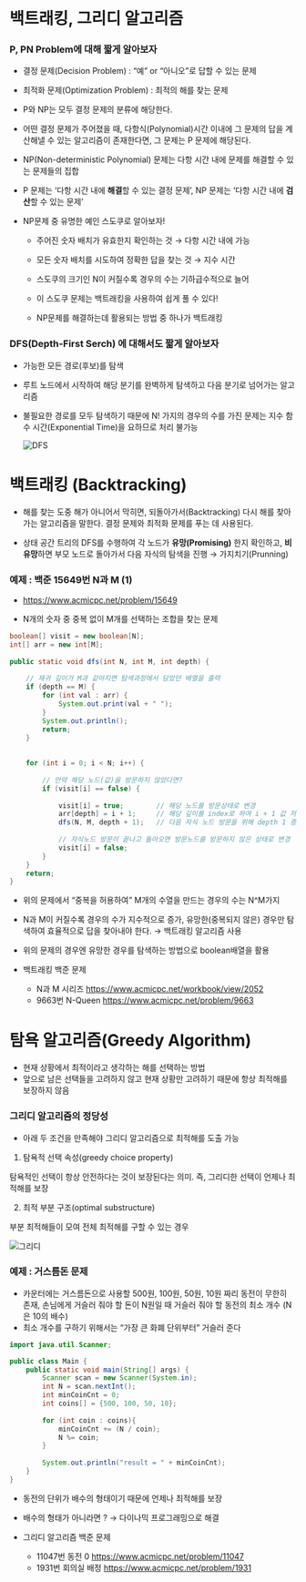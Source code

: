 # 백트래킹, 그리디 알고리즘

### P, PN Problem에 대해 짧게 알아보자

- 결정 문제(Decision Problem) : “예” or “아니오”로 답할 수 있는 문제
  
- 최적화 문제(Optimization Problem) : 최적의 해를 찾는 문제
  

- P와 NP는 모두 결정 문제의 분류에 해당한다.
  
- 어떤 결정 문제가 주어졌을 때, 다항식(Polynomial)시간 이내에 그 문제의 답을 계산해낼 수 있는 알고리즘이 존재한다면, 그 문제는 P 문제에 해당된다.
  
- NP(Non-deterministic Polynomial) 문제는 다항 시간 내에 문제를 해결할 수 있는 문제들의 집합
  
- P 문제는 ‘다항 시간 내에 **해결**할 수 있는 결정 문제’, NP 문제는 ‘다항 시간 내에 **검산**할 수 있는 문제’
  
- NP문제 중 유명한 예인 스도쿠로 알아보자!
  
  - 주어진 숫자 배치가 유효한지 확인하는 것 → 다항 시간 내에 가능
    
  - 모든 숫자 배치를 시도하여 정확한 답을 찾는 것 → 지수 시간
    
  - 스도쿠의 크기인 N이 커질수록 경우의 수는 기하급수적으로 늘어
    
  - 이 스도쿠 문제는 백트래킹을 사용하여 쉽게 풀 수 있다!
    
  - NP문제를 해결하는데 활용되는 방법 중 하나가 백트래킹
    

### DFS(Depth-First Serch) 에 대해서도 짧게 알아보자

- 가능한 모든 경로(후보)를 탐색
  
- 루트 노드에서 시작하여 해당 분기를 완벽하게 탐색하고 다음 분기로 넘어가는 알고리즘
  
- 불필요한 경로를 모두 탐색하기 때문에 N! 가지의 경우의 수를 가진 문제는 지수 함수 시간(Exponential Time)을 요하므로 처리 불가능

  ![DFS](https://github.com/hajaeryul/mvc-20220927-jaeryul/assets/113097210/bc0c464d-12b0-46c8-8f73-d342ab2792f1)
  

# 백트래킹 (Backtracking)

- 해를 찾는 도중 해가 아니어서 막히면, 되돌아가서(Backtracking) 다시 해를 찾아가는 알고리즘을 말한다. 결정 문제와 최적화 문제를 푸는 데 사용된다.
  
- 상태 공간 트리의 DFS를 수행하여 각 노드가 **유망(Promising)** 한지 확인하고, **비유망**하면 부모 노드로 돌아가서 다음 자식의 탐색을 진행 → 가지치기(Prunning)
  

### 예제 : 백준 15649번 N과 M (1)

- https://www.acmicpc.net/problem/15649
  
- N개의 숫자 중 중복 없이 M개를 선택하는 조합을 찾는 문제
  

```java
boolean[] visit = new boolean[N];
int[] arr = new int[M];
 
public static void dfs(int N, int M, int depth) {
 
	// 재귀 깊이가 M과 같아지면 탐색과정에서 담았던 배열을 출력
	if (depth == M) {
		for (int val : arr) {
			System.out.print(val + " ");
		}
		System.out.println();
		return;
	}
 
 
	for (int i = 0; i < N; i++) {
 
		// 만약 해당 노드(값)을 방문하지 않았다면?
		if (visit[i] == false) {
			
			visit[i] = true;		// 해당 노드를 방문상태로 변경
			arr[depth] = i + 1;		// 해당 깊이를 index로 하여 i + 1 값 저장
			dfs(N, M, depth + 1);	// 다음 자식 노드 방문을 위해 depth 1 증가시키면서 재귀호출
            
			// 자식노드 방문이 끝나고 돌아오면 방문노드를 방문하지 않은 상태로 변경
			visit[i] = false;
		}
	}
	return;
}
```

- 위의 문제에서 “중복을 허용하여” M개의 수열을 만드는 경우의 수는 N^M가지
  
- N과 M이 커질수록 경우의 수가 지수적으로 증가, 유망한(중복되지 않은) 경우만 탐색하여 효율적으로 답을 찾아내야 한다. → 백트래킹 알고리즘 사용
  
- 위의 문제의 경우엔 유망한 경우를 탐색하는 방법으로 boolean배열을 활용
  

- 백트래킹 백준 문제
  
  - N과 M 시리즈 https://www.acmicpc.net/workbook/view/2052
  - 9663번 N-Queen https://www.acmicpc.net/problem/9663

# 탐욕 알고리즘(Greedy Algorithm)

- 현재 상황에서 최적이라고 생각하는 해를 선택하는 방법
- 앞으로 남은 선택들을 고려하지 않고 현재 상황만 고려하기 때문에 항상 최적해를 보장하지 않음

### 그리디 알고리즘의 정당성

- 아래 두 조건을 만족해야 그리디 알고리즘으로 최적해를 도출 가능
  

1. 탐욕적 선택 속성(greedy choice property)
  
  탐욕적인 선택이 항상 안전하다는 것이 보장된다는 의미. 즉, 그리디한 선택이 언제나 최적해를 보장
  
2. 최적 부분 구조(optimal substructure)
  
  부분 최적해들이 모여 전체 최적해를 구할 수 있는 경우

![그리디](https://github.com/hajaeryul/mvc-20220927-jaeryul/assets/113097210/adae158b-9dca-4153-bbac-d3499cb8525c)
  
  ### 예제 : 거스름돈 문제
  
  - 카운터에는 거스름돈으로 사용할 500원, 100원, 50원, 10원 짜리 동전이 무한히 존재, 손님에게 거슬러 줘야 할 돈이 N원일 때 거슬러 줘야 할 동전의 최소 개수 (N은 10의 배수)
  - 최소 개수를 구하기 위해서는 “가장 큰 화폐 단위부터” 거슬러 준다

```java
import java.util.Scanner;

public class Main {
	public static void main(String[] args) {
	    Scanner scan = new Scanner(System.in);
	    int N = scan.nextInt();
	    int minCoinCnt = 0;
	    int coins[] = {500, 100, 50, 10};
	    
	    for (int coin : coins){
	        minCoinCnt += (N / coin);
	        N %= coin;
	    }
		
		System.out.println("result = " + minCoinCnt);
	}
}
```

- 동전의 단위가 배수의 형태이기 때문에 언제나 최적해를 보장
- 배수의 형태가 아니라면 ? → 다이나믹 프로그래밍으로 해결

- 그리디 알고리즘 백준 문제
  
  - 11047번 동전 0 https://www.acmicpc.net/problem/11047
  - 1931번 회의실 배정 https://www.acmicpc.net/problem/1931
